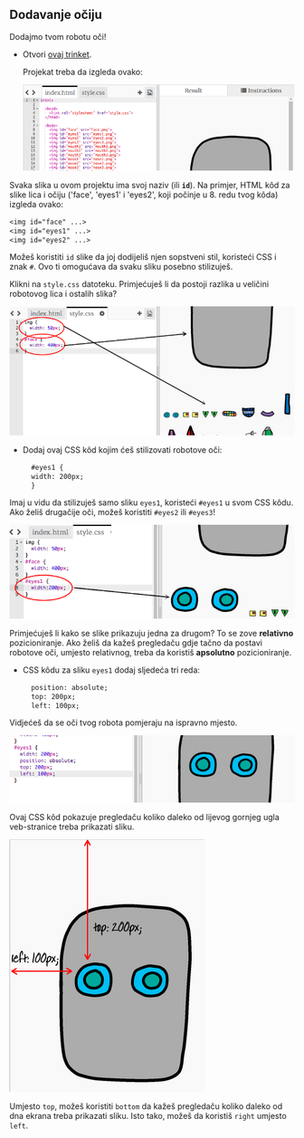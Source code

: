 ## Dodavanje očiju

Dodajmo tvom robotu oči!

+ Otvori [ovaj trinket](http://jumpto.cc/web-robot).
    
    Projekat treba da izgleda ovako:
    
    ![screenshot](images/robot-starter.png)

Svaka slika u ovom projektu ima svoj naziv (ili **`id`**). Na primjer, HTML kôd za slike lica i očiju ('face', 'eyes1' i 'eyes2', koji počinje u 8. redu tvog kôda) izgleda ovako:

    <img id="face" ...>
    <img id="eyes1" ...>
    <img id="eyes2" ...>
    

Možeš koristiti `id` slike da joj dodijeliš njen sopstveni stil, koristeći CSS i znak `#`. Ovo ti omogućava da svaku sliku posebno stilizuješ.

Klikni na `style.css` datoteku. Primjećuješ li da postoji razlika u veličini robotovog lica i ostalih slika?

![screenshot](images/robot-id.png)

+ Dodaj ovaj CSS kôd kojim ćeš stilizovati robotove oči:
    
        #eyes1 {
        width: 200px;
        }
        

Imaj u vidu da stilizuješ samo sliku `eyes1`, koristeći `#eyes1` u svom CSS kôdu. Ako želiš drugačije oči, možeš koristiti `#eyes2` ili `#eyes3`!

![screenshot](images/robot-eyes-width.png)

Primjećuješ li kako se slike prikazuju jedna za drugom? To se zove **relativno** pozicioniranje. Ako želiš da kažeš pregledaču gdje tačno da postavi robotove oči, umjesto relativnog, treba da koristiš **apsolutno** pozicioniranje.

+ CSS kôdu za sliku `eyes1` dodaj sljedeća tri reda:
    
        position: absolute;
        top: 200px;
        left: 100px;
        

Vidjećeš da se oči tvog robota pomjeraju na ispravno mjesto.

![screenshot](images/robot-eyes-position.png)

Ovaj CSS kôd pokazuje pregledaču koliko daleko od lijevog gornjeg ugla veb-stranice treba prikazati sliku.

![screenshot](images/robot-eyes-position2.png)

Umjesto `top`, možeš koristiti `bottom` da kažeš pregledaču koliko daleko od dna ekrana treba prikazati sliku. Isto tako, možeš da koristiš `right` umjesto `left`.